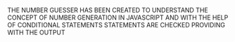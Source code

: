 THE NUMBER GUESSER HAS BEEN CREATED TO UNDERSTAND THE CONCEPT OF NUMBER GENERATION IN JAVASCRIPT AND WITH THE HELP OF CONDITIONAL STATEMENTS STATEMENTS ARE CHECKED PROVIDING WITH THE OUTPUT 
